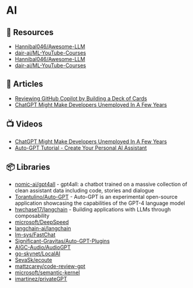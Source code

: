 # AI

## 📘 Resources
- [Hannibal046/Awesome-LLM](https://github.com/Hannibal046/Awesome-LLM)
- [dair-ai/ML-YouTube-Courses](https://github.com/dair-ai/ML-YouTube-Courses)
- [Hannibal046/Awesome-LLM](https://github.com/Hannibal046/Awesome-LLM)
- [dair-ai/ML-YouTube-Courses](https://github.com/dair-ai/ML-YouTube-Courses)

## 📕 Articles
- [Reviewing GitHub Copilot by Building a Deck of Cards](https://programmingpercy.tech/blog/reviewing-github-copilot-by-building-deck-of-cards/)
- [ChatGPT Might Make Developers Unemployed In A Few Years](https://programmingpercy.tech/blog/chatgpt-might-make-developers-unemployed-in-years/)

## 📺 Videos
- [ChatGPT Might Make Developers Unemployed In A Few Years](https://www.youtube.com/watch?v=C6tRcvY5xZg)
- [Auto-GPT Tutorial - Create Your Personal AI Assistant ](https://www.youtube.com/watch?v=jn8n212l3PQ)


## 📦 Libraries
- [nomic-ai/gpt4all](https://github.com/nomic-ai/gpt4all) - gpt4all: a chatbot trained on a massive collection of clean assistant data including code, stories and dialogue
- [Torantulino/Auto-GPT](https://github.com/Torantulino/Auto-GPT) - Auto-GPT is an experimental open-source application showcasing the capabilities of the GPT-4 language model
- [hwchase17/langchain](https://github.com/hwchase17/langchain) - Building applications with LLMs through composability
- [microsoft/DeepSpeed](https://github.com/microsoft/DeepSpeed)
- [langchain-ai/langchain](https://github.com/langchain-ai/langchain)
- [lm-sys/FastChat](https://github.com/lm-sys/FastChat)
- [Significant-Gravitas/Auto-GPT-Plugins](https://github.com/Significant-Gravitas/Auto-GPT-Plugins)
- [AIGC-Audio/AudioGPT](https://github.com/AIGC-Audio/AudioGPT)
- [go-skynet/LocalAI](https://github.com/go-skynet/LocalAI)
- [SevaSk/ecoute](https://github.com/SevaSk/ecoute)
- [mattzcarey/code-review-gpt](https://github.com/mattzcarey/code-review-gpt)
- [microsoft/semantic-kernel](https://github.com/microsoft/semantic-kernel)
- [imartinez/privateGPT](https://github.com/imartinez/privateGPT)